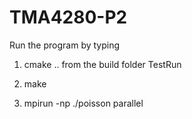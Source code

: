 # TMA4280-P2

Run the program by typing

1. cmake .. from the build folder TestRun

2. make 

3. mpirun -np <nprocesses> ./poisson parallel <n> <nthreads>